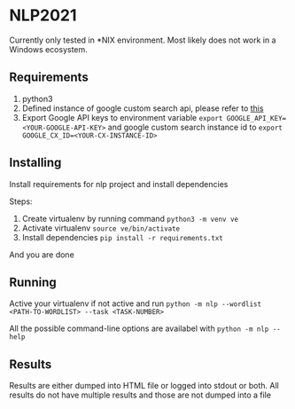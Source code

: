 # NLP2021

Currently only tested in *NIX environment. Most likely does not work in a Windows ecosystem.

## Requirements

1. python3
2. Defined instance of google custom search api, please refer to [this](https://stackoverflow.com/questions/4082966/what-are-the-alternatives-now-that-the-google-web-search-api-has-been-deprecated)
3. Export Google API keys to environment variable `export GOOGLE_API_KEY=<YOUR-GOOGLE-API-KEY>` and google custom search instance id to `export GOOGLE_CX_ID=<YOUR-CX-INSTANCE-ID>`

## Installing

Install requirements for nlp project and install dependencies

Steps:

1. Create virtualenv by running command `python3 -m venv ve`
2. Activate virtualenv `source ve/bin/activate`
3. Install dependencies `pip install -r requirements.txt`

And you are done


## Running

Active your virtualenv if not active and run `python -m nlp --wordlist <PATH-TO-WORDLIST> --task <TASK-NUMBER>`

All the possible command-line options are availabel with `python -m nlp --help`

## Results

Results are either dumped into HTML file or logged into stdout or both. All results do not have multiple results and those are not dumped into a file
